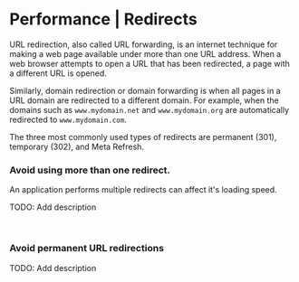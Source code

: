 # Performance | Redirects

URL redirection, also called URL forwarding, is an internet technique for making a web page available under more than one URL address. When a web browser attempts to open
a URL that has been redirected, a page with a different URL is opened.

Similarly, domain redirection or domain forwarding is when all pages in a URL domain are redirected to a different domain. For example, when the domains such as
`www.mydomain.net` and `www.mydomain.org` are automatically redirected to `www.mydomain.com`.

The three most commonly used types of redirects are permanent (301), temporary (302), and Meta Refresh.
<br>


### Avoid using more than one redirect.

An application performs multiple redirects can affect it's loading speed.

TODO: Add description

<br>


### Avoid permanent URL redirections

TODO: Add description

<br>

